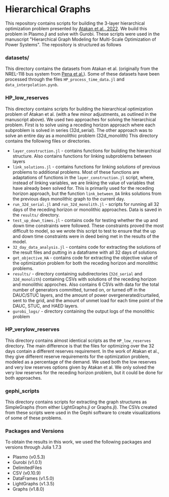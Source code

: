 # Hierarchical Graphs

This repository contains scripts for building the 3-layer hierarchical optimization problem presented by [Atakan et al., 2022](https://doi-org.ezproxy.library.wisc.edu/10.1016/j.ejor.2021.12.042). We build this problem in Plasmo.jl and solve with Gurobi. These scripts were used in the manuscript "Hierarchical Graph Modeling for Multi-Scale Optimization of Power Systems". The repository is structured as follows

### datasets/
This directory contains the datasets from Atakan et al. (originally from the NREL-118 bus system from [Pena et al.](https://doi.org/10.1109/TPWRS.2017.2695963)). Some of these datasets have been processed through the files `HP_process_time_data.jl` and `data_interpolation.pynb`. 

### HP_low_reserves
This directory contains scripts for building the hierarchical optimization problem of Atakan et al. (with a few minor adjustments, as outlined in the manuscript above). We used two approaches for solving the hierarchical problem. First is to solve using a receding horizon approach where each subproblem is solved in series (32d_serial). The other approach was to solve an entire day as a monolithic problem (32d_monolith) This directory contains the following files or directories.

 * `layer_construction.jl` - contains functions for building the hierarchical structure. Also contains functions for linking subproblems between layers
 * `link_solutions.jl` - contains functions for linking *solutions* of previous problems to additional problems. Most of these functions are adaptations of functions in the `layer_construction.jl` script, where, instead of linking variables, we are linking the value of variables that have already been solved for. This is primarily used for the receding horizon approach, but the function `link_between_DA` links solutions from the previous days monolithic graph to the current day. 
 * `run_32d_serial.jl` and `run_32d_monolith.jl` - scripts for running all 32 days of the receding horizon or monolithic approaches. Data is saved in the `results/` directory. 
 * `test_up_down_times.jl` - contains code for testing whether the up and down time constraints were followed. These constraints proved the most difficult to model, so we wrote this script to test to ensure that the up and down time constraints were in deed being met in the results of the model. 
 * `32_day_data_analysis.jl` - contains code for extracting the solutions of the result files and putting in a dataframe with all 32 days of solutions
 * `get_objective_HA` - contains code for extracting the objective value of the optimization problem for both the receding horizon and monolithic problems. 
 * `results/` - directory containing subdirectories (`32d_serial` and `32d_monolith`) containing CSVs with solutions of the receding horizon and monolithic approches. Also contains 6 CSVs with data for the total number of generators committed, turned on, or turned off in the DAUC/STUC layers, and the amount of power overgenerated/curtailed, sent to the grid, and the amount of unmet load for each time point of the DAUC, STUC, and HAED layers. 
 * `gurobi_logs/` - directory containing the output logs of the monolithic problem

### HP_verylow_reserves
This directory contains almost identical scripts as the `HP_low_reserves` directory. The main difference is that the files for optimizing over the 32 days contain a different reserves requirement. In the work of Atakan et al., they give different reserve requirements for the optimization problem, modeled as a percentage of the demand. We used both the low reserves and very low reserves options given by Atakan et al. We only solved the very low reserves for the receding horizon problem, but it could be done for both approaches. 

### gephi_scripts
This directory contains scripts for extracting the graph structures as SimpleGraphs (from either LightGraphs.jl or Graphs.jl). The CSVs created from these scripts were used in the Gephi software to create visualizations of some of these problems. 

### Packages and Versions
To obtain the results in this work, we used the following packages and versions through Julia 1.7.3
 * Plasmo (v0.5.3)
 * Gurobi (v1.0.1)
 * DelimitedFiles
 * CSV (v0.10.9)
 * DataFrames (v1.5.0)
 * LightGraphs (v1.3.5)
 * Graphs (v1.8.0)
